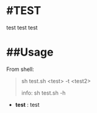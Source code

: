 #TEST
======
test test test

##Usage
======

From shell:

> sh test.sh \<test\> -t \<test2\>
>
> info: sh test.sh -h

* **test** : test
